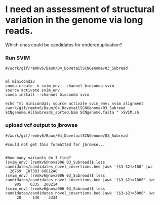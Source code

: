 # I need an assessment of structural variation in the genome via long reads.  

Which ones could be candidates for endoreduplication?

### Run SVIM
```
#/work/gif/remkv6/Baum/04_DovetailSCNGenome/03_Subread


ml miniconda3
conda create -n svim_env --channel bioconda svim
source activate svim_env
conda install --channel bioconda svim

echo "ml miniconda3; source activate svim_env; svim alignment /work/gif/remkv6/Baum/04_DovetailSCNGenome/03_Subread SCNgenome.AllSubreads_sorted.bam SCNgenome.fasta " >SVIM.sh

```

### upload vcf output to jbrowse
```
#/work/gif/remkv6/Baum/04_DovetailSCNGenome/03_Subread

#could not get this formatted for jbrowse...


#how many variants do I find?
(svim_env) [remkv6@nova006 03_Subread]$ less candidates/candidates_novel_insertions.bed |awk '($3-$2)>100' |wc
  26769  187383 6881248
(svim_env) [remkv6@nova006 03_Subread]$ less candidates/candidates_novel_insertions.bed |awk '($3-$2)>1000' |wc
    905    6335  200214
(svim_env) [remkv6@nova006 03_Subread]$ less candidates/candidates_novel_insertions.bed |awk '($3-$2)>5000' |wc
     20     140    3334

```
